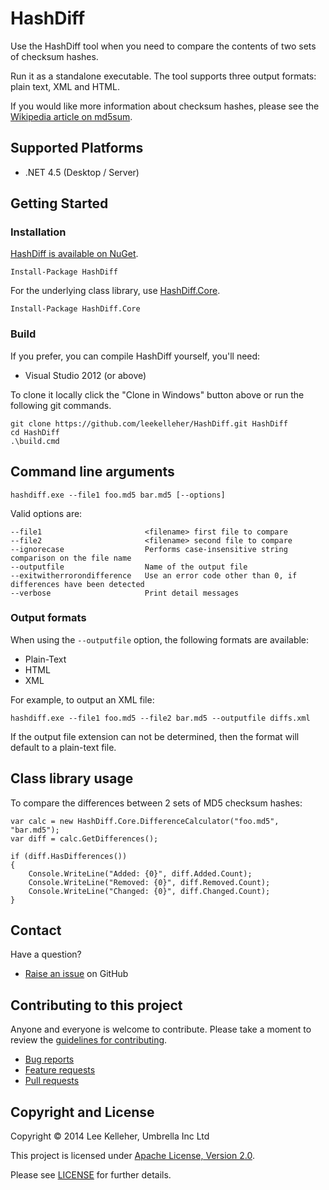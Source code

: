 # HashDiff

Use the HashDiff tool when you need to compare the contents of two sets of checksum hashes.

Run it as a standalone executable. The tool supports three output formats: plain text, XML and HTML.

If you would like more information about checksum hashes, please see the [Wikipedia article on md5sum](http://en.wikipedia.org/wiki/Md5sum).

## Supported Platforms

* .NET 4.5 (Desktop / Server)


## Getting Started

### Installation

[HashDiff is available on NuGet](https://www.nuget.org/packages/HashDiff).

	Install-Package HashDiff

For the underlying class library, use [HashDiff.Core](https://www.nuget.org/packages/HashDiff.Core).

	Install-Package HashDiff.Core


### Build

If you prefer, you can compile HashDiff yourself, you'll need:

* Visual Studio 2012 (or above)

To clone it locally click the "Clone in Windows" button above or run the following git commands.

	git clone https://github.com/leekelleher/HashDiff.git HashDiff
	cd HashDiff
	.\build.cmd


## Command line arguments

	hashdiff.exe --file1 foo.md5 bar.md5 [--options]

Valid options are:

	--file1                       <filename> first file to compare
	--file2                       <filename> second file to compare
	--ignorecase                  Performs case-insensitive string comparison on the file name
	--outputfile                  Name of the output file
	--exitwitherrorondifference   Use an error code other than 0, if differences have been detected
	--verbose                     Print detail messages

### Output formats

When using the `--outputfile` option, the following formats are available:

* Plain-Text
* HTML
* XML

For example, to output an XML file:

	hashdiff.exe --file1 foo.md5 --file2 bar.md5 --outputfile diffs.xml

If the output file extension can not be determined, then the format will default to a plain-text file.


## Class library usage

To compare the differences between 2 sets of MD5 checksum hashes:

	var calc = new HashDiff.Core.DifferenceCalculator("foo.md5", "bar.md5");
	var diff = calc.GetDifferences();

	if (diff.HasDifferences())
	{
		Console.WriteLine("Added: {0}", diff.Added.Count);
		Console.WriteLine("Removed: {0}", diff.Removed.Count);
		Console.WriteLine("Changed: {0}", diff.Changed.Count);
	}


## Contact

Have a question?

* [Raise an issue](https://github.com/leekelleher/HashDiff/issues) on GitHub


## Contributing to this project

Anyone and everyone is welcome to contribute. Please take a moment to review the [guidelines for contributing](CONTRIBUTING.md).

* [Bug reports](CONTRIBUTING.md#bugs)
* [Feature requests](CONTRIBUTING.md#features)
* [Pull requests](CONTRIBUTING.md#pull-requests)


## Copyright and License

Copyright &copy; 2014 Lee Kelleher, Umbrella Inc Ltd

This project is licensed under [Apache License, Version 2.0](http://www.apache.org/licenses/LICENSE-2.0).

Please see [LICENSE](LICENSE) for further details.
